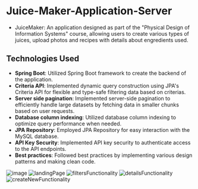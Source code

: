 ﻿# Juice-Maker-Application-Server

- JuiceMaker: An application designed as part of the "Physical Design of Information Systems" course, allowing users to create various types of juices, upload photos and recipes with details about engredients used.

## Technologies Used

- **Spring Boot**: Utilized Spring Boot framework to create the backend of the application.
- **Criteria API**: Implemented dynamic query construction using JPA's Criteria API for flexible and type-safe filtering data based on criterias.
- **Server side pagination**: Implemented server-side pagination to efficiently handle large datasets by fetching data in smaller chunks based on user requests.
- **Database column indexing**: Utilized database column indexing to optimize query performance when needed.
- **JPA Repository**: Employed JPA Repository for easy interaction with the MySQL database.
- **API Key Security**: Implemented API key security to authenticate access to the API endpoints.
- **Best practices**: Followed best practices by implementing various design patterns and making clean code.


![image](https://github.com/Nikola787/Juice-Maker-Application-Server/assets/63933389/2a13b6c7-b92d-49a9-b4a3-c375c3705c2b)
![landingPage](https://github.com/Nikola787/Juice-Maker-Application-Server/assets/63933389/e15aa891-90e8-4c5f-b18a-c9705bdf8b85)
![filtersFunctionality](https://github.com/Nikola787/Juice-Maker-Application-Server/assets/63933389/96a43ad8-a4c1-47ea-bfa0-894a4ac2ba06)
![detailsFunctionality](https://github.com/Nikola787/Juice-Maker-Application-Server/assets/63933389/2ae02790-e7b9-4032-a335-802b98bb80cf)
![createNewFunctionality](https://github.com/Nikola787/Juice-Maker-Application-Server/assets/63933389/f15d67d7-894c-496d-89f7-f47d01abae4c)
